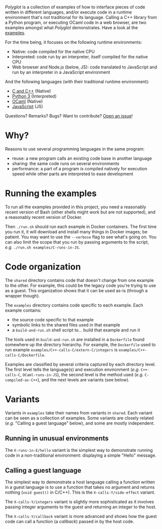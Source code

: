 *Polyglot* is a collection of examples of how to interface pieces of code written in different languages,
and/or execute code in a runtime environment that's not traditional for its language.
Calling a C++ library from a Python program, or executing OCaml code in a web browser,
are two examples amongst what *Polyglot* demonstrates. Have a look at the [examples](examples).

For the time being, it focuses on the following runtime environments:

- Native: code compiled for the native CPU
- Interpreted: code run by an interpreter, itself compiled for the native CPU
- Web browser and Node.js (below, JS): code translated to JavaScript and run by an interpreter in a JavaScript environment

And the following languages (with their traditional runtime environment):

- [C and C++](http://en.cppreference.com/w/) (Native)
- [Python 3](https://www.python.org/) (Interpreted)
- [OCaml](https://ocaml.org/) (Native)
- [JavaScript](https://developer.mozilla.org/en-US/docs/Web/JavaScript) (JS)

Questions? Remarks? Bugs? Want to contribute? [Open an issue](https://github.com/jacquev6/Polyglot/issues)!

Why?
====

Reasons to use several programming languages in the same program:

- reuse: a new program calls an existing code base in another language
- sharing: the same code runs on several environments
- performance: a part of a program is compiled natively for execution speed while other parts are interpreted to ease development

Running the examples
====================

To run all the examples provided in this project, you need a reasonably recent version of Bash (other shells might work but are not supported), and a reasonably recent version of Docker.

Then `./run.sh` should run each example in Docker containers.
The first time you run it, it will download and install many things in Docker images; be patient.
You may want to use the `--verbose` flag to see what's going on.
You can also limit the scope that you run by passing arguments to the script, *e.g.* `./run.sh examples/C-runs-in-JS`.

Code organization
=================

The `shared` directory contains code that doesn't change from one example to the other.
For example, this could be the legacy code you're trying to use as a guest.
This organization shows that it can be used as-is (through a wrapper though).

The `examples` directory contains code specific to each example. Each example contains:

- the source code specific to that example
- symbolic links to the shared files used in that example
- a `build-and-run.sh` shell script to... build that example and run it

The tools used in `build-and-run.sh` are installed in a `Dockerfile` found somewhere up the directory hierarchy.
For example, the `Dockerfile` used to run example `examples/C++-calls-C/extern-C/integers` is `examples/C++-calls-C/Dockerfile`.

Examples are classified by several criteria captured by each directory level.
The first level tells the language(s) and execution environment (*e.g.* `C++-calls-C`, `OCaml-runs-in-JS`), the second level is the method used (*e.g.* `C-compiled-as-C++`), and the next levels are variants (see below).

Variants
========

Variants in `examples` take their names from variants in `shared`. Each variant can be seen as a collection of examples. Some variants are closely related (*e.g.* "Calling a guest language" below), and some are mostly independent.

Running in unusual environments
-------------------------------

The `X-runs-in-E/hello` variant is the simplest way to demonstrate running code in a non-traditional environment: displaying a simple "Hello" message.

Calling a guest language
------------------------

The simplest way to demonstrate a host language calling a function written in a guest language is to use a function that takes no argument and returns nothing (`void guest()` in C/C++). This is the `X-calls-Y/side-effect` variant.

The `X-calls-Y/integers` variant is slightly more sophisticated as it involves passing integer arguments to the guest and returning an integer to the host.

The `X-calls-Y/callback` variant is more advanced and shows how the guest code can call a function (a *callback*) passed in by the host code.
